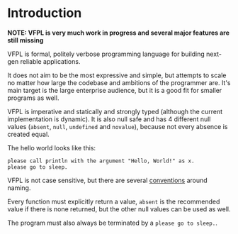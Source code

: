 # Introduction

**NOTE: VFPL is very much work in progress and several major features are still missing**

VFPL is formal, politely verbose programming language for building next-gen reliable applications.

It does not aim to be the most expressive and simple, but attempts to scale no matter how large the codebase and ambitions of the programmer
are. It's main target is the large enterprise audience, but it is a good fit for smaller programs as well.

VFPL is imperative and statically and strongly typed (although the current implementation is dynamic). It is also null safe and has 4
different null values (`absent`, `null`, `undefined` and `novalue`), because not every absence is created equal.

The hello world looks like this:

```vfpl
please call println with the argument "Hello, World!" as x.
please go to sleep.
```

VFPL is not case sensitive, but there are several [conventions](./best-practices.md) around naming.

Every function must explicitly return a value, `absent` is the recommended value if there is none returned, but the other null values can be
used as well.

The program must also always be terminated by a `please go to sleep.`. 
